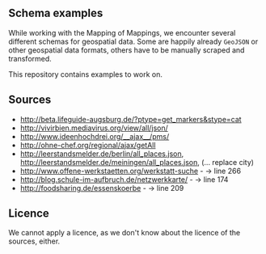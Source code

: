 ## Schema examples

While working with the Mapping of Mappings, we encounter several different schemas for geospatial data.
Some are happily already `GeoJSON` or other geospatial data formats, others have to be manually scraped and transformed.

This repository contains examples to work on.

## Sources

* http://beta.lifeguide-augsburg.de/?ptype=get_markers&stype=cat
* http://vivirbien.mediavirus.org/view/all/json/
* http://www.ideenhochdrei.org/__ajax__/pms/
* http://ohne-chef.org/regional/ajax/getAll
* http://leerstandsmelder.de/berlin/all_places.json, http://leerstandsmelder.de/meiningen/all_places.json, (... replace city)
* http://www.offene-werkstaetten.org/werkstatt-suche - -> line 266
* http://blog.schule-im-aufbruch.de/netzwerkkarte/ - -> line 174
* http://foodsharing.de/essenskoerbe - -> line 209

## Licence

We cannot apply a licence, as we don't know about the licence of the sources, either.
